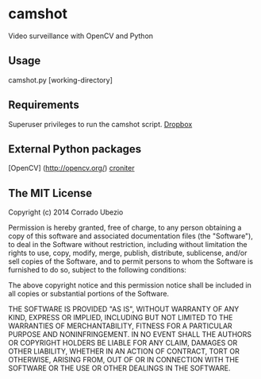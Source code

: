 camshot
=======

Video surveillance with OpenCV and Python


Usage
-----

camshot.py [working-directory]


Requirements
------------

Superuser privileges to run the camshot script.
[Dropbox](https://www.dropbox.com/)


External Python packages
------------------------

[OpenCV] (http://opencv.org/)
[croniter](https://pypi.python.org/pypi/croniter)


The MIT License
---------------

Copyright (c) 2014 Corrado Ubezio

Permission is hereby granted, free of charge, to any person obtaining a copy
of this software and associated documentation files (the "Software"), to deal
in the Software without restriction, including without limitation the rights
to use, copy, modify, merge, publish, distribute, sublicense, and/or sell
copies of the Software, and to permit persons to whom the Software is
furnished to do so, subject to the following conditions:

The above copyright notice and this permission notice shall be included in all
copies or substantial portions of the Software.

THE SOFTWARE IS PROVIDED "AS IS", WITHOUT WARRANTY OF ANY KIND, EXPRESS OR
IMPLIED, INCLUDING BUT NOT LIMITED TO THE WARRANTIES OF MERCHANTABILITY,
FITNESS FOR A PARTICULAR PURPOSE AND NONINFRINGEMENT. IN NO EVENT SHALL THE
AUTHORS OR COPYRIGHT HOLDERS BE LIABLE FOR ANY CLAIM, DAMAGES OR OTHER
LIABILITY, WHETHER IN AN ACTION OF CONTRACT, TORT OR OTHERWISE, ARISING FROM,
OUT OF OR IN CONNECTION WITH THE SOFTWARE OR THE USE OR OTHER DEALINGS IN THE
SOFTWARE.

